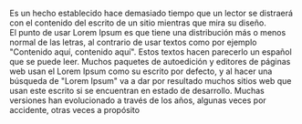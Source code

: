 Es un hecho establecido hace demasiado tiempo que un lector se distraerá  
con el contenido del escrito de un sitio mientras que mira su diseño.  
El punto de usar Lorem Ipsum es que tiene una distribución más o menos normal de las letras, al contrario de usar textos como por ejemplo 
 "Contenido aquí, contenido aquí". Estos textos hacen parecerlo un español que se puede leer. Muchos paquetes de autoedición y editores de páginas web usan el Lorem Ipsum como su escrito por defecto, y al hacer una búsqueda de "Lorem Ipsum" va a dar por resultado muchos sitios web que usan este escrito si se encuentran en estado de desarrollo. Muchas versiones han evolucionado a través de los años, algunas veces por accidente, otras veces a propósito 
 